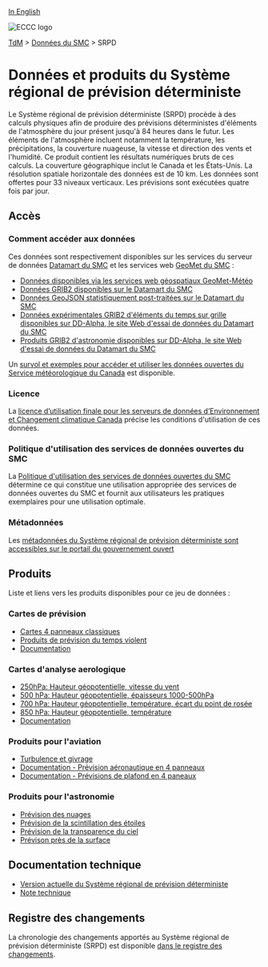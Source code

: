 [In English](readme_rdps_en.md)

![ECCC logo](../../img_eccc-logo.png)

[TdM](../../readme_fr.md) > [Données du SMC](../readme_fr.md) > SRPD

# Données et produits du Système régional de prévision déterministe

Le Système régional de prévision déterministe (SRPD) procède à des calculs physiques afin de produire des prévisions déterministes d'éléments de l'atmosphère du jour présent jusqu'à 84 heures dans le futur. Les éléments de l'atmosphère incluent notamment la température, les précipitations, la couverture nuageuse, la vitesse et direction des vents et l'humidité. Ce produit contient les résultats numériques bruts de ces calculs. La couverture géographique inclut le Canada et les États-Unis. La résolution spatiale horizontale des données est de 10 km. Les données sont offertes pour 33 niveaux verticaux. Les prévisions sont exécutées quatre fois par jour.

## Accès

### Comment accéder aux données

Ces données sont respectivement disponibles sur les services du serveur de données [Datamart du SMC](../../msc-datamart/readme_fr.md) et les services web [GeoMet du SMC](../../msc-geomet/readme_fr.md) :

* [Données disponibles via les services web géospatiaux GeoMet-Météo](../../msc-geomet/readme_fr.md)
* [Données GRIB2 disponibles sur le Datamart du SMC](readme_rdps-datamart_fr.md)
* [Données GeoJSON statistiquement post-traitées sur le Datamart du SMC](readme_rdps-statpostproc-datamart_fr.md)
* [Données expérimentales GRIB2 d'éléments du temps sur grille disponibles sur DD-Alpha, le site Web d'essai de données du Datamart du SMC](readme_rdps-datamart-alpha_fr.md) 
* [Produits GRIB2 d'astronomie disponibles sur DD-Alpha, le site Web d'essai de données du Datamart du SMC](readme_astro-rdps-datamart-alpha_fr.md)

Un [survol et exemples pour accéder et utiliser les données ouvertes du Service météorologique du Canada](../../usage/readme_fr.md) est disponible.

### Licence

La [licence d’utilisation finale pour les serveurs de données d’Environnement et Changement climatique Canada](../../licence/readme_fr.md) précise les conditions d'utilisation de ces données.

### Politique d'utilisation des services de données ouvertes du SMC

La [Politique d'utilisation des services de données ouvertes du SMC](../../usage-policy/readme_fr.md) détermine ce qui constitue une utilisation appropriée des services de données ouvertes du SMC et fournit aux utilisateurs les pratiques exemplaires pour une utilisation optimale.

### Métadonnées

Les [métadonnées du Système régional de prévision déterministe sont accessibles sur le portail du gouvernement ouvert](https://ouvert.canada.ca/data/fr/dataset/a9f2828c-0d78-5eb6-a4c7-1fc1219f1e3d)

## Produits

Liste et liens vers les produits disponibles pour ce jeu de données :

### Cartes de prévision

* [Cartes 4 panneaux classiques](https://meteo.gc.ca/model_forecast/index_f.html)
* [Produits de prévision du temps violent](https://meteo.gc.ca/model_forecast/severe_weather_f.html)
* [Documentation](https://collaboration.cmc.ec.gc.ca/cmc/CMOI/product_guide/submenus/rdps_f.html)

### Cartes d'analyse aerologique

* [250hPa: Hauteur géopotentielle, vitesse du vent](https://meteo.gc.ca/data/analysis/sah_100.gif)
* [500 hPa: Hauteur géopotentielle, épaisseurs 1000-500hPa](https://meteo.gc.ca/data/analysis/sai_100.gif)
* [700 hPa: Hauteur géopotentielle, température, écart du point de rosée](https://meteo.gc.ca/data/analysis/saj_100.gif)
* [850 hPa: Hauteur géopotentielle, température ](https://meteo.gc.ca/data/analysis/saa_100.gif)
* [Documentation](https://collaboration.cmc.ec.gc.ca/cmc/CMOI/product_guide/submenus/analyses_f.html)

### Produits pour l'aviation

* [Turbulence et givrage](https://meteo.gc.ca/model_forecast/turb_f.html)
* [Documentation - Prévision aéronautique en 4 panneaux](aviation-package_fr.md)
* [Documentation - Prévisions de plafond en 4 paneaux](ceiling_fr.md)

### Produits pour l'astronomie

* [Prévision des nuages](https://meteo.gc.ca/astro/clds_vis_f.html)
* [Prévision de la scintillation des étoiles](https://meteo.gc.ca/astro/seeing_f.html)
* [Prévision de la transparence du ciel](https://meteo.gc.ca/astro/transparence_f.html)
* [Prévison près de la surface](https://meteo.gc.ca/astro/meteo_f.html)

## Documentation technique

* [Version actuelle du Système régional de prévision déterministe](https://collaboration.cmc.ec.gc.ca/cmc/cmoi/product_guide/docs/tech_specifications/tech_specifications_RDPS_f.pdf)
* [Note technique](http://collaboration.cmc.ec.gc.ca/cmc/CMOI/product_guide/docs/tech_notes/technote_rdps_f.pdf)

## Registre des changements 

La chronologie des changements apportés au Système régional de prévision déterministe (SRPD) est disponible [dans le registre des changements](changelog_rdps_fr.md).

